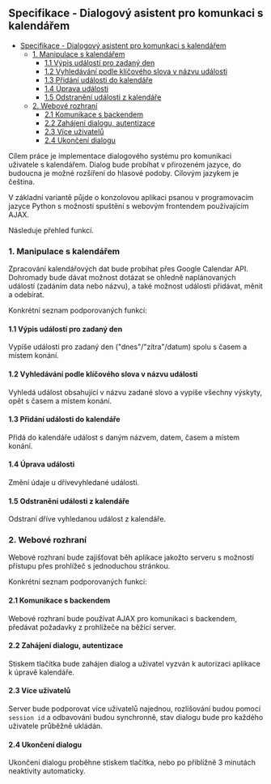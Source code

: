 ## Specifikace - Dialogový asistent pro komunkaci s kalendářem
 
- [Specifikace - Dialogový asistent pro komunkaci s kalendářem](#specifikace---dialogový-asistent-pro-komunkaci-s-kalendářem)
  - [1. Manipulace s kalendářem](#1-manipulace-s-kalendářem)
    - [1.1 Výpis událostí pro zadaný den](#11-výpis-událostí-pro-zadaný-den)
    - [1.2 Vyhledávání podle klíčového slova v názvu události](#12-vyhledávání-podle-klíčového-slova-v-názvu-události)
    - [1.3 Přidání události do kalendáře](#13-přidání-události-do-kalendáře)
    - [1.4 Úprava události](#14-úprava-události)
    - [1.5 Odstranění události z kalendáře](#15-odstranění-události-z-kalendáře)
  - [2. Webové rozhraní](#2-webové-rozhraní)
    - [2.1 Komunikace s backendem](#21-komunikace-s-backendem)
    - [2.2 Zahájení dialogu, autentizace](#22-zahájení-dialogu-autentizace)
    - [2.3 Více uživatelů](#23-více-uživatelů)
    - [2.4 Ukončení dialogu](#24-ukončení-dialogu)
 
Cílem práce je implementace dialogového systému pro komunikaci uživatele s kalendářem. Dialog bude probíhat v přirozeném jazyce, do budoucna je možné rozšíření do hlasové podoby. Cílovým jazykem je čeština. 
 
V základní variantě půjde o konzolovou aplikaci psanou v programovacím jazyce Python s možností spuštění s webovým frontendem používajícím AJAX.
 
Následuje přehled funkcí.
 
### 1. Manipulace s kalendářem
Zpracování kalendářových dat bude probíhat přes Google Calendar API. Dohromady bude dávat možnost dotázat se ohledně naplánovaných událostí (zadáním data nebo názvu), a také možnost události přidávat, měnit a odebírat.

Konkrétní seznam podporovaných funkcí:

#### 1.1 Výpis událostí pro zadaný den
Vypíše události pro zadaný den ("dnes"/"zítra"/datum) spolu s časem a místem konání.
#### 1.2 Vyhledávání podle klíčového slova v názvu události
Vyhledá událost obsahující v názvu zadané slovo a vypíše všechny výskyty, opět s časem a místem konání.
#### 1.3 Přidání události do kalendáře
Přidá do kalendáře událost s daným názvem, datem, časem a místem konání.
#### 1.4 Úprava události
Změní údaje u dřívevyhledané události.
#### 1.5 Odstranění události z kalendáře
Odstraní dříve vyhledanou událost z kalendáře.
 
### 2. Webové rozhraní
Webové rozhraní bude zajišťovat běh aplikace jakožto serveru s možností přístupu přes prohlížeč s jednoduchou stránkou.

Konkrétní seznam podporovaných funkcí:

#### 2.1 Komunikace s backendem
Webové rozhraní bude používat AJAX pro komunikaci s backendem, předávat požadavky z prohlížeče na běžící server.
#### 2.2 Zahájení dialogu, autentizace
Stiskem tlačítka bude zahájen dialog a uživatel vyzván k autorizaci aplikace k úpravě kalendáře.
#### 2.3 Více uživatelů
Server bude podporovat více uživatelů najednou, rozlišování budou pomocí `session id` a odbavováni budou synchronně, stav dialogu bude pro každého uživatele průběžně ukládán.
#### 2.4 Ukončení dialogu
Ukončení dialogu proběhne stiskem tlačítka, nebo po přibližně 3 minutách neaktivity automaticky.
